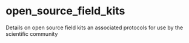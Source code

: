 # open_source_field_kits
Details on open source field kits an associated protocols for use by the scientific community
